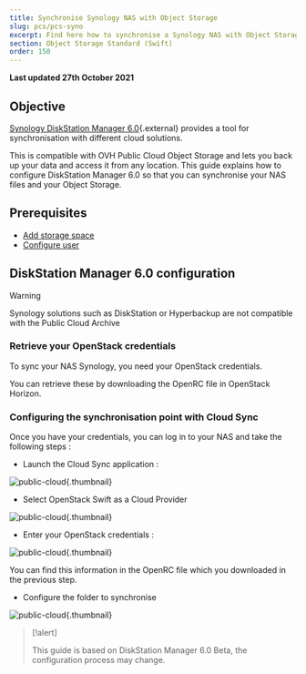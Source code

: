 ```yaml
---
title: Synchronise Synology NAS with Object Storage
slug: pcs/pcs-syno
excerpt: Find here how to synchronise a Synology NAS with Object Storage
section: Object Storage Standard (Swift)
order: 150
---
```

**Last updated 27th October 2021**

## Objective
[Synology DiskStation Manager 6.0](https://www.synology.com/en-global/dsm/6.0beta){.external} provides a tool for synchronisation with different cloud solutions.

This is compatible with OVH Public Cloud Object Storage and lets you back up your data and access it from any location. This guide explains how to configure DiskStation Manager 6.0 so that you can synchronise your NAS files and your Object Storage.


## Prerequisites

- [Add storage space](../../create_an_object_container/)
- [Configure user](../../../public-cloud/set-openstack-environment-variables/)


## DiskStation Manager 6.0 configuration

> [!warning]
>
> Synology solutions such as DiskStation or Hyperbackup are not compatible with the Public Cloud Archive
>

### Retrieve your OpenStack credentials
To sync your NAS Synology, you need your OpenStack credentials.

You can retrieve these by downloading the OpenRC file in OpenStack Horizon.


### Configuring the synchronisation point with Cloud Sync
Once you have your credentials, you can log in to your NAS and take the following steps :

- Launch the Cloud Sync application :


![public-cloud](images/3791.png){.thumbnail}

- Select OpenStack Swift as a Cloud Provider


![public-cloud](images/3788.png){.thumbnail}

- Enter your OpenStack credentials :


![public-cloud](images/3792.png){.thumbnail}

You can find this information in the OpenRC file which you downloaded in the previous step.

- Configure the folder to synchronise


![public-cloud](images/3790.png){.thumbnail}



> [!alert]
>
> This guide is based on DiskStation Manager 6.0 Beta, the configuration process may change.
>
